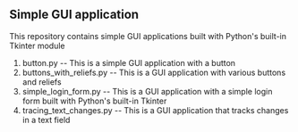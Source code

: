 ## Simple GUI application

This repository contains simple GUI applications built with Python's built-in Tkinter module

1. button.py -- This is a simple GUI application with a button
2. buttons_with_reliefs.py -- This is a GUI application with various buttons and reliefs
3. simple_login_form.py -- This is a GUI application with a simple login form built with Python's built-in Tkinter
4. tracing_text_changes.py -- This is a GUI application that tracks changes in a text field
